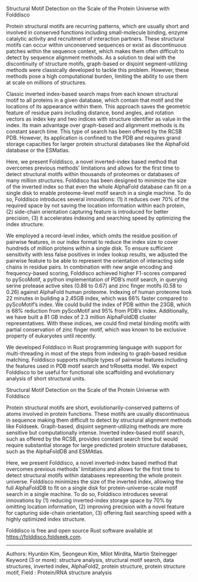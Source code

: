 Structural Motif Detection on the Scale of the Protein Universe with Folddisco

Protein structural motifs are recurring patterns, which are usually short and involved in conserved functions including small-molecule binding, enzyme catalytic activity and recruitment of interaction partners. These structural motifs can occur within unconserved sequences or exist as discontinuous patches within the sequence context, which makes them often difficult to detect by sequence alignment methods. As a solution to deal with the discontinuity of structure motifs, graph-based or disjoint segment-utilizing methods were classically developed to tackle this problem. However, these methods pose a high computational burden, limiting the ability to use them at scale on millions of structures.

Classic inverted index-based search maps from each known structural motif to all proteins in a given database, which contain that motif and the locations of its appearance within them. This approach saves the geometric feature of residue pairs including distance, bond angles, and rotation vectors as index key and two indices with structure identifier as value in the index. Its main advantage over graph-based and alignment methods is its constant search time. This type of search has been offered by the RCSB PDB. However, its application is confined to the PDB and requires grand storage capacities for larger protein structural databases like the AlphaFold database or the ESMatlas.

Here, we present Folddisco, a novel inverted-index based method that overcomes previous methods’ limitations and allows for the first time to detect structural motifs within thousands of proteomes or databases of many million structures. Folddisco has been designed to minimize the size of the inverted index so that even the whole AlphaFold database can fit on a single disk to enable proteome-level motif search in a single machine. To do so, Folddisco introduces several innovations: (1) it reduces over 70% of the required space by not saving the location information within each protein, (2) side-chain orientation capturing feature is introduced for better precision, (3) it accelerates indexing and searching speed by optimizing the index structure.

We employed a record-level index, which omits the residue position of pairwise features, in our index format to reduce the index size to cover hundreds of million proteins within a single disk. To ensure sufficient sensitivity with less false positives in index lookup results, we adjusted the pairwise feature to be able to represent the orientation of interacting side chains in residue pairs. In combination with new angle encoding and frequency-based scoring, Folddisco achieved higher F1-scores compared to pyScoMotif, a python implementation of PDB’s motif search, in querying serine protease active sites (0.88 to 0.67) and zinc finger motifs (0.58 to 0.26) against AlphaFold human proteome. Indexing of human proteome took 22 minutes in building a 2.45GB index, which was 66% faster compared to pyScoMotif’s index. We could build the index of PDB within the 23GB, which is 68% reduction from pyScoMotif and 95% from PDB’s index. Additionally, we have built a 81 GB index of 2.3 million AlphaFoldDB cluster representatives. With these indices, we could find metal binding motifs with partial conservation of zinc finger motif, which was known to be exclusive property of eukaryotes until recently.

We developed Folddisco in Rust programming language with support for multi-threading in most of the steps from indexing to graph-based residue matching. Folddisco supports multiple types of pairwise features including the features used in PDB motif search and trRosetta model. We expect Folddisco to be useful for functional site scaffolding and evolutionary analysis of short structural units. 

Structural Motif Detection on the Scale of the Protein Universe with Folddisco

Protein structural motifs are short, evolutionarily-conserved patterns of atoms involved in protein functions. These motifs are usually discontinuous in sequence making them difficult to detect by structural alignment methods like Foldseek. Graph-based, disjoint segment-utilizing methods are more sensitive but computationally intense. Inverted index-based motif search, such as offered by the RCSB, provides constant search time but would require substantial storage for large predicted protein structure databases, such as the AlphaFoldDB and ESMAtlas.

Here, we present Folddisco, a novel inverted-index based method that overcomes previous methods’ limitations and allows for the first time to detect structural motifs within databases representing the whole protein universe. Folddisco minimizes the size of the inverted index, allowing the full AlphaFoldDB to fit on a single disk for protein-universe-scale motif search in a single machine. To do so, Folddisco introduces several innovations by (1) reducing inverted-index storage space by 70% by omitting location information, (2) improving precision with a novel feature for capturing side-chain orientation, (3) offering fast searching speed with a highly optimized index structure.

Folddisco is free and open source Rust software available at https://folddisco.foldseek.com.

---
Authors: Hyunbin Kim, Seongeun Kim, Milot Mirdita, Martin Steinegger
Keyword (3 or more): structure analysis, structural motif search, data structures, inverted index, AlphaFold2, protein structure, protein structure motif,
Field : Protein/RNA structure analysis



